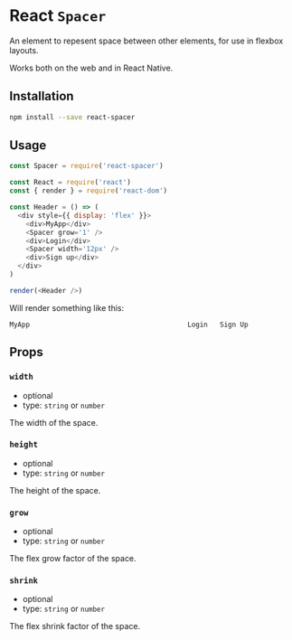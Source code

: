 # React `Spacer`

An element to repesent space between other elements, for use in flexbox layouts.

Works both on the web and in React Native.

## Installation

```sh
npm install --save react-spacer
```

## Usage

```js
const Spacer = require('react-spacer')

const React = require('react')
const { render } = require('react-dom')

const Header = () => (
  <div style={{ display: 'flex' }}>
    <div>MyApp</div>
    <Spacer grow='1' />
    <div>Login</div>
    <Spacer width='12px' />
    <div>Sign up</div>
  </div>
)

render(<Header />)
```

Will render something like this:

```text
MyApp                                       Login   Sign Up
```

## Props

### `width`

- optional
- type: `string` or `number`

The width of the space.

### `height`

- optional
- type: `string` or `number`

The height of the space.

### `grow`

- optional
- type: `string` or `number`

The flex grow factor of the space.

### `shrink`

- optional
- type: `string` or `number`

The flex shrink factor of the space.
